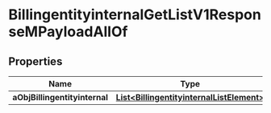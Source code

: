 

# BillingentityinternalGetListV1ResponseMPayloadAllOf


## Properties

| Name | Type | Description | Notes |
|------------ | ------------- | ------------- | -------------|
|**aObjBillingentityinternal** | [**List&lt;BillingentityinternalListElement&gt;**](BillingentityinternalListElement.md) |  |  |



